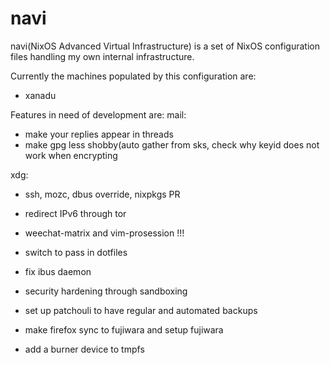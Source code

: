navi
=====
navi(NixOS Advanced Virtual Infrastructure) is a set of NixOS configuration
files handling my own internal infrastructure. 

Currently the machines populated by this configuration are:

* xanadu


Features in need of development are:
mail:
- make your replies appear in threads
- make gpg less shobby(auto gather from sks, check why keyid does not work when encrypting

xdg:
- ssh, mozc, dbus override, nixpkgs PR


* redirect IPv6 through tor
* weechat-matrix and vim-prosession !!!
* switch to pass in dotfiles
* fix ibus daemon

* security hardening through sandboxing 
* set up patchouli to have regular and automated backups

* make firefox sync to fujiwara and setup fujiwara
* add a burner device to tmpfs
